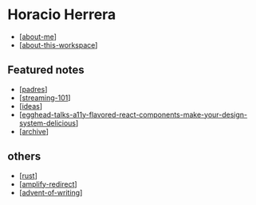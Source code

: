# Horacio Herrera

- [[about-me]]
- [[about-this-workspace]]

## Featured notes

- [[padres]]
- [[streaming-101]]
- [[ideas]]
- [[egghead-talks-a11y-flavored-react-components-make-your-design-system-delicious]]
- [[archive]]

## others

- [[rust]]
- [[amplify-redirect]]
- [[advent-of-writing]]

[//begin]: # "Autogenerated link references for markdown compatibility"
[about-me]: about-me "About Me"
[about-this-workspace]: about-this-workspace "About this workspace"
[padres]: padres "Padres"
[streaming-101]: streaming-101 "Streaming 101"
[ideas]: ideas "Ideas"
[egghead-talks-a11y-flavored-react-components-make-your-design-system-delicious]: egghead-talks-a11y-flavored-react-components-make-your-design-system-delicious "Accessibility-flavored React Components make your Design System Delicious"
[archive]: archive "Archive"
[rust]: rust "Rust"
[amplify-redirect]: amplify-redirect "amplify-redirect"
[advent-of-writing]: advent-of-writing "Advent of Writing"
[//end]: # "Autogenerated link references"
